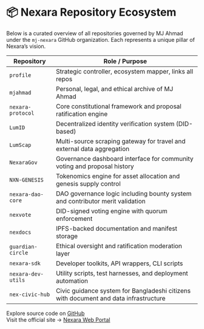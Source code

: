 # 📦 Nexara Repository Ecosystem

Below is a curated overview of all repositories governed by MJ Ahmad under the `mj-nexara` GitHub organization. Each represents a unique pillar of Nexara’s vision.

| Repository         | Role / Purpose                                                                                      |
|--------------------|------------------------------------------------------------------------------------------------------|
| `profile`          | Strategic controller, ecosystem mapper, links all repos                                              |
| `mjahmad`          | Personal, legal, and ethical archive of MJ Ahmad                                                    |
| `nexara-protocol`  | Core constitutional framework and proposal ratification engine                                       |
| `LumID`            | Decentralized identity verification system (DID-based)                                               |
| `LumScap`          | Multi-source scraping gateway for travel and external data aggregation                              |
| `NexaraGov`        | Governance dashboard interface for community voting and proposal history                            |
| `NXN-GENESIS`      | Tokenomics engine for asset allocation and genesis supply control                                   |
| `nexara-dao-core`  | DAO governance logic including bounty system and contributor merit validation                        |
| `nexvote`          | DID-signed voting engine with quorum enforcement                                                     |
| `nexdocs`          | IPFS-backed documentation and manifest storage                                                       |
| `guardian-circle`  | Ethical oversight and ratification moderation layer                                                  |
| `nexara-sdk`       | Developer toolkits, API wrappers, CLI scripts                                                        |
| `nexara-dev-utils` | Utility scripts, test harnesses, and deployment automation                                           |
| `nex-civic-hub`    | Civic guidance system for Bangladeshi citizens with document and data infrastructure                 |

Explore source code on [GitHub](https://github.com/mj-nexara)  
Visit the official site → [Nexara Web Portal](https://nexarabd.vercel.app)
